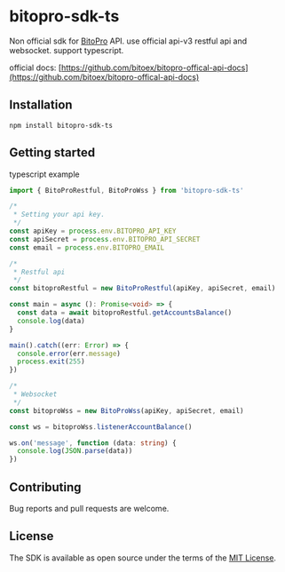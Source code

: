 # bitopro-sdk-ts

Non official sdk for [BitoPro](https://www.bitopro.com/) API. use official api-v3 restful api and websocket. support typescript.

official docs: [https://github.com/bitoex/bitopro-offical-api-docs](https://github.com/bitoex/bitopro-offical-api-docs)

## Installation

`npm install bitopro-sdk-ts`

## Getting started

typescript example

```typescript
import { BitoProRestful, BitoProWss } from 'bitopro-sdk-ts'

/*
 * Setting your api key.
 */
const apiKey = process.env.BITOPRO_API_KEY
const apiSecret = process.env.BITOPRO_API_SECRET
const email = process.env.BITOPRO_EMAIL

/*
 * Restful api
 */
const bitoproRestful = new BitoProRestful(apiKey, apiSecret, email)

const main = async (): Promise<void> => {
  const data = await bitoproRestful.getAccountsBalance()
  console.log(data)
}

main().catch((err: Error) => {
  console.error(err.message)
  process.exit(255)
})

/*
 * Websocket
 */
const bitoproWss = new BitoProWss(apiKey, apiSecret, email)

const ws = bitoproWss.listenerAccountBalance()

ws.on('message', function (data: string) {
  console.log(JSON.parse(data))
})

```

## Contributing

Bug reports and pull requests are welcome.

## License

The SDK is available as open source under the terms of the [MIT License](https://opensource.org/licenses/MIT).
